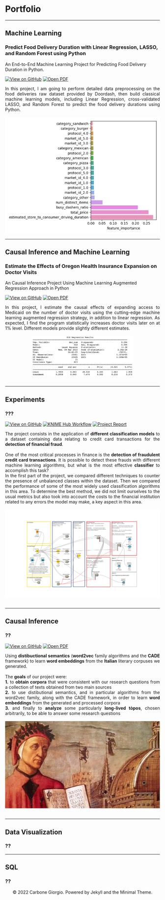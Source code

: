 # Portfolio
---

## Machine Learning

### Predict Food Delivery Duration with Linear Regression, LASSO, and Random Forest using Python
An End-to-End Machine Learning Project for Predicting Food Delivery Duration in Python.

[![View on GitHub](https://img.shields.io/badge/GitHub-View_on_GitHub-blue?logo=GitHub)](https://github.com/jitingjiang/predict-food-delivery-duration-with-lg-lasso-rf/blob/main/food-delivery-duration-prediction.ipynb)
[![Open PDF](https://img.shields.io/badge/PDF-View%20Report%20Pdf-red?logo=adobe-acrobat-reader)](https://github.com/giocoal/hmdb51-two-stream-action-recognition/blob/main/Report/Deep%20Learning%20-%20Video%20Action%20Recognition.pdf)

<div style="text-align: justify">
In this project, I am going to perform detailed data preprocessing on the food deliveries raw dataset provided by Doordash, then build classical machine learning models, including Linear Regression, cross-validated LASSO, and Random Forest to predict the food delivery durations using Python. 
<br> <br>
</div>

<center><img src="images/feature-importance.png"/></center>

---
## Causal Inference and Machine Learning

### Estimate the Effects of Oregon Health Insurance Expansion on Doctor Visits
An Causal Inference Project Using Machine Learning Augmented Regression Approach in Python

[![View on GitHub](https://img.shields.io/badge/GitHub-View_on_GitHub-blue?logo=GitHub)](https://github.com/giocoal/CXR-ACGAN-chest-xray-generator-covid19-pneumonia)
[![Open PDF](https://img.shields.io/badge/PDF-View%20Report%20Pdf-red?logo=adobe-acrobat-reader)](https://www.slideshare.net/Giorgio469575/cxracgan-auxiliary-classifier-gan-for-conditional-generation-of-chest-xray-images-pneumonia-covid19-and-healthy-patients-255905299)

<div style="text-align: justify">
In this project, I estimate the causal effects of expanding access to Medicaid on the number of doctor visits using the cutting-edge machine learning augmented regression strategy, in addition to linear regression. As expected, I find the program statistically increases doctor visits later on at 1% level. Different models provide slightly different estimates.
<br> <br>
</div>

<center><img src="images/oregonhie.png"/></center>
<br>

---
## Experiments

### ???

[![View on GitHub](https://img.shields.io/badge/GitHub-View_on_GitHub-blue?logo=GitHub)](https://github.com/giocoal/Knime_Classification_Credit-Card-Fraud-Decection)
[![KNIME Hub Workflow](https://img.shields.io/badge/KNIME-View%20on%20KNIME%20HUB-yellow?logo=Knime)](https://kni.me/w/c2_iSRBcc1v7b6pUn)
[![Project Report](https://img.shields.io/badge/PDF-Project%20Report-red?logo=adobe-acrobat-reader&logoColor=white)](https://github.com/giocoal/Knime_Classification_Credit-Card-Fraud-Decection/blob/main/Project_Report.pdf)

<div style="text-align: justify">
The project consists in the application of <b>different classification models</b> to a dataset containing data relating to credit card transactions for the <b>detection of financial fraud</b>.
<br> <br>
One of the most critical processes in finance is the <b>detection of fraudulent credit card transactions</b>. It is possible to detect these frauds with different machine learning algorithms, but what is the most effective <b>classifier</b> to accomplish this task?
<br>
In the first part of the project, we compared different techniques to counter the presence of unbalanced classes within the dataset. Then we compared the performance of some of the most widely used classification algorithms in this area. To determine the best method, we did not limit ourselves to the usual metrics but also took into account the costs to the financial institution related to any errors the model may make, a key aspect in this area.
</div>
<br>
<center><img src="images/MLKnime.png"/></center>
<br>

---
## Causal Inference

### ??

[![View on GitHub](https://img.shields.io/badge/GitHub-View_on_GitHub-blue?logo=GitHub)](https://github.com/giocoal/word-embedding-italian-literature)
[![Open PDF](https://img.shields.io/badge/PDF-View%20Report%20Pdf-red?logo=adobe-acrobat-reader)](https://github.com/giocoal/word-embedding-italian-literature/blob/main/Project%20Report%20EN.pdf)

<div style="text-align: justify">
Using <b>distibuctional semantics</b> (<b>word2vec</b> family algorithms and the <b>CADE</b> framework) to learn <b>word embeddings</b> from the <b>Italian</b> literary corpuses we generated.
<br> <br>
The <b>goals</b> of our project were: 
<br>
<b>1.</b> to <b>obtain corpora</b> that were consistent with our research questions from a collection of texts obtained from two main sources 
<br>
<b>2.</b> to use distibutional semantics, and in particular algorithms from the word2vec family, along with the CADE framework, in order to learn <b>word embeddings</b> from the generated and processed corpora 
<br>
<b>3.</b> and finally to <b>analyze</b> some particularly <b>long-lived tòpos</b>, chosen arbitrarily, to be able to answer some research questions
</div>
<br>
<center><img src="images/DataSemanticsItalianLiterature.jpg"/></center>
<br>

---
## Data Visualization

### ??

---
## SQL

### ??

<center>© 2022 Carbone Giorgio. Powered by Jekyll and the Minimal Theme.</center>
